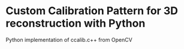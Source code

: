 # Custom Calibration Pattern for 3D reconstruction with Python
 Python implementation of ccalib.c++ from OpenCV

